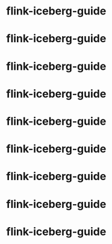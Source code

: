 # flink-iceberg-guide
# flink-iceberg-guide
# flink-iceberg-guide
# flink-iceberg-guide
# flink-iceberg-guide
# flink-iceberg-guide
# flink-iceberg-guide
# flink-iceberg-guide
# flink-iceberg-guide
